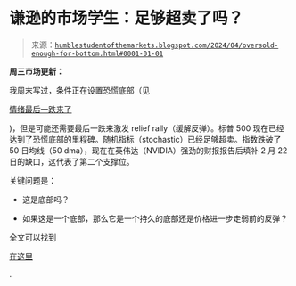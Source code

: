 <!--yml

分类：未分类

日期：2024-05-18 01:17:14

-->

# 谦逊的市场学生：足够超卖了吗？

> 来源：[`humblestudentofthemarkets.blogspot.com/2024/04/oversold-enough-for-bottom.html#0001-01-01`](https://humblestudentofthemarkets.blogspot.com/2024/04/oversold-enough-for-bottom.html#0001-01-01)

**周三市场更新：**

我周末写过，条件正在设置恐慌底部（见

[情绪最后一跌来了](https://humblestudentofthemarkets.com/2024/04/14/here-comes-the-sentiment-flush/)

)，但是可能还需要最后一跌来激发 relief rally（缓解反弹）。标普 500 现在已经达到了恐慌底部的里程碑。随机指标（stochastic）已经足够超卖。指数跌破了 50 日均线（50 dma），现在在英伟达（NVIDIA）强劲的财报报告后填补 2 月 22 日的缺口，这代表了第二个支撑位。

关键问题是：

+   这是底部吗？

+   如果这是一个底部，那么它是一个持久的底部还是价格进一步走弱前的反弹？

全文可以找到

[在这里](https://humblestudentofthemarkets.com/2024/04/17/oversold-enough-for-a-bottom/)

.
